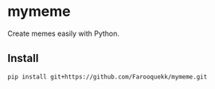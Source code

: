 # mymeme

Create memes easily with Python.

## Install

```bash
pip install git+https://github.com/Farooquekk/mymeme.git
